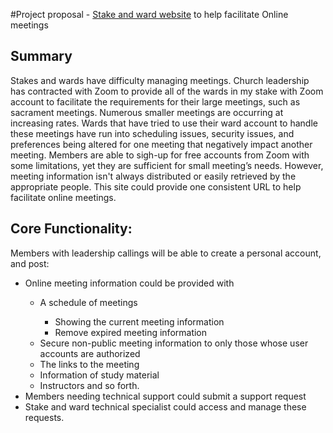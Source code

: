 #Project proposal - <a href="https://cse341proj2.herokuapp.com/">Stake and ward website</a> to help facilitate Online meetings

<h2>Summary</h2>
<p>Stakes and wards have difficulty managing meetings. Church leadership has contracted with Zoom to provide all of the wards in my stake with Zoom account to facilitate the requirements for their large meetings, such as sacrament meetings. Numerous smaller meetings are occurring at increasing rates. Wards that have tried to use their ward account to handle these meetings have run into scheduling issues, security issues, and preferences being altered for one meeting that negatively impact another meeting. Members are able to sigh-up for free accounts from Zoom with some limitations, yet they are sufficient for small meeting’s needs. However, meeting information isn't always distributed or easily retrieved by the appropriate people. This site could provide one consistent URL to help facilitate online meetings.</p>

<h2>Core Functionality:</h2>
<p>Members with leadership callings will be able to create a personal account, and post:
  <ul>
    <li>Online meeting information could be provided with</li>
    <ul>
      <li>
        A schedule of meetings
      </li>
      <ul>
        <li>Showing the current meeting information</li>
        <li>Remove expired meeting information</li>
      </ul>
      <li>Secure non-public meeting information to only those whose user accounts are authorized</li>
      <li>The links to the meeting</li>
      <li>Information of study material</li>
      <li>Instructors and so forth.</li>
    </ul>	
      <li>Members needing technical support could submit a support request</li>
      <li>Stake and ward technical specialist could access and manage these requests.</li>
  </ul>
</p>
